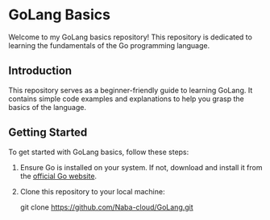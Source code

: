 # GoLang Basics

Welcome to my GoLang basics repository! This repository is dedicated to learning the fundamentals of the Go programming language.

## Introduction

This repository serves as a beginner-friendly guide to learning GoLang. It contains simple code examples and explanations to help you grasp the basics of the language.

## Getting Started

To get started with GoLang basics, follow these steps:

1. Ensure Go is installed on your system. If not, download and install it from the [official Go website](https://golang.org/).
2. Clone this repository to your local machine:

  
   git clone https://github.com/Naba-cloud/GoLang.git

